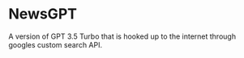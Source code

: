 # NewsGPT
A version of GPT 3.5 Turbo that is hooked up to the internet through googles custom search API.
